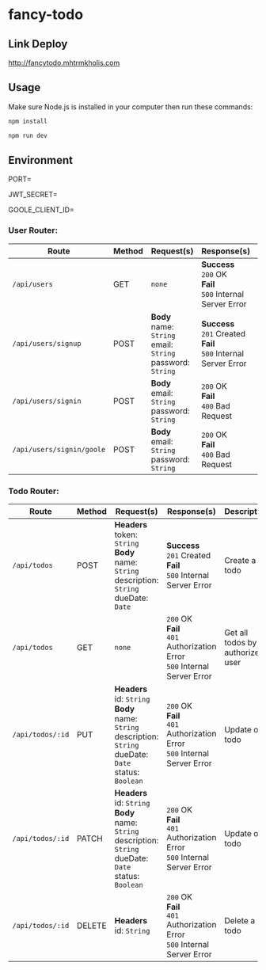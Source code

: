# fancy-todo
## Link Deploy
http://fancytodo.mhtrmkholis.com

## Usage

Make sure Node.js is installed in your computer then run these commands:

```javascript
npm install

npm run dev
```

## Environment

PORT=

JWT_SECRET=

GOOLE_CLIENT_ID=

### User Router:

Route | Method | Request(s) | Response(s) | Description
---|---|---|---|---
`/api/users` | GET | `none` | **Success**<br>`200` OK<br>**Fail**<br>`500` Internal Server Error | Show all users
`/api/users/signup` | POST | **Body**<br>name: `String`<br>email: `String`<br>password: `String` | **Success**<br>`201` Created<br>**Fail**<br>`500` Internal Server Error | Create a user
`/api/users/signin` | POST | **Body**<br>email: `String`<br>password: `String` | `200` OK<br>**Fail**<br>`400` Bad Request | Sign a user in
`/api/users/signin/goole` | POST | **Body**<br>email: `String`<br>password: `String` | `200` OK<br>**Fail**<br>`400` Bad Request | Sign a user in with google account

### Todo Router:

Route | Method | Request(s) | Response(s) | Description
---|---|---|---|---
`/api/todos` | POST | **Headers**<br>token: `String`<br>**Body**<br>name: `String`<br>description: `String`<br>dueDate: `Date` | **Success**<br>`201` Created<br>**Fail**<br>`500` Internal Server Error | Create a todo
`/api/todos` | GET | `none` | `200` OK<br>**Fail**<br>`401` Authorization Error<br>`500` Internal Server Error | Get all todos by authorize user
`/api/todos/:id` | PUT | **Headers**<br>id: `String`<br>**Body**<br>name: `String`<br>description: `String`<br>dueDate: `Date`<br>status: `Boolean` | `200` OK<br>**Fail**<br>`401` Authorization Error<br>`500` Internal Server Error | Update one todo
`/api/todos/:id` | PATCH | **Headers**<br>id: `String`<br>**Body**<br>name: `String`<br>description: `String`<br>dueDate: `Date`<br>status: `Boolean` | `200` OK<br>**Fail**<br>`401` Authorization Error<br>`500` Internal Server Error | Update one todo
`/api/todos/:id` | DELETE | **Headers**<br>id: `String` | `200` OK<br>**Fail**<br>`401` Authorization Error<br>`500` Internal Server Error | Delete a todo
